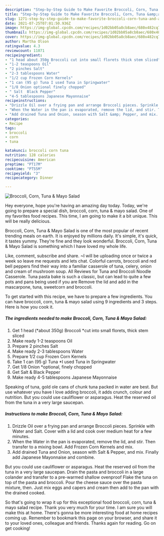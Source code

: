 ```yaml
---
description: "Step-by-Step Guide to Make Favorite Broccoli, Corn, Tuna &amp;amp; Mayo Salad"
title: "Step-by-Step Guide to Make Favorite Broccoli, Corn, Tuna &amp;amp; Mayo Salad"
slug: 1271-step-by-step-guide-to-make-favorite-broccoli-corn-tuna-and-amp-mayo-salad
date: 2021-07-25T07:01:50.936Z
image: https://img-global.cpcdn.com/recipes/1d02bb05a8cb8aec/680x482cq70/broccoli-corn-tuna-mayo-salad-recipe-main-photo.jpg
thumbnail: https://img-global.cpcdn.com/recipes/1d02bb05a8cb8aec/680x482cq70/broccoli-corn-tuna-mayo-salad-recipe-main-photo.jpg
cover: https://img-global.cpcdn.com/recipes/1d02bb05a8cb8aec/680x482cq70/broccoli-corn-tuna-mayo-salad-recipe-main-photo.jpg
author: Martha Olson
ratingvalue: 4.3
reviewcount: 11071
recipeingredient:
- "1 head about 350g Broccoli cut into small florets thick stem sliced"
- "1-2 teaspoons Oil"
- "2 pinches Salt"
- "2-3 tablespoons Water"
- "1/2 cup Frozen Corn Kernels"
- "1 can (95 g) Tuna I used Tuna in Springwater"
- "1/8 Onion optional finely chopped"
- " Salt  Black Pepper"
- "4-5 tablespoons Japanese Mayonnaise"
recipeinstructions:
- "Drizzle Oil over a frying pan and arrange Broccoli pieces. Sprinkle with Water and Salt. Cover with a lid and cook over medium heat for a few minutes."
- "When the Water in the pan is evaporated, remove the lid, and stir. Then transfer to a mixing bowl. Add Frozen Corn Kernels and mix."
- "Add drained Tuna and Onion, season with Salt &amp; Pepper, and mix. Finally add Japanese Mayonnaise and combine."
categories:
- Recipe
tags:
- broccoli
- corn
- tuna

katakunci: broccoli corn tuna 
nutrition: 128 calories
recipecuisine: American
preptime: "PT17M"
cooktime: "PT55M"
recipeyield: "3"
recipecategory: Dinner

---
```



![Broccoli, Corn, Tuna &amp; Mayo Salad](https://img-global.cpcdn.com/recipes/1d02bb05a8cb8aec/680x482cq70/broccoli-corn-tuna-mayo-salad-recipe-main-photo.jpg)

Hey everyone, hope you're having an amazing day today. Today, we're going to prepare a special dish, broccoli, corn, tuna &amp; mayo salad. One of my favorites food recipes. This time, I am going to make it a bit unique. This will be really delicious.

Broccoli, Corn, Tuna &amp; Mayo Salad is one of the most popular of recent trending meals on earth. It is enjoyed by millions daily. It's simple, it's quick, it tastes yummy. They're fine and they look wonderful. Broccoli, Corn, Tuna &amp; Mayo Salad is something which I have loved my whole life.

Like, comment, subscribe and share. ~I will be uploading once or twice a week so leave me requests and lets chat. Colorful carrots, broccoli and red bell peppers find their way into a familiar casserole of tuna, celery, onion and cream of mushroom soup. All Reviews for Tuna and Broccoli Noodle Casserole. Tuna pasta bake is such a classic, but can lead to quite a few pots and pans being used if you are Remove the lid and add in the mascarpone, tuna, sweetcorn and broccoli.


To get started with this recipe, we have to prepare a few ingredients. You can have broccoli, corn, tuna &amp; mayo salad using 9 ingredients and 3 steps. Here is how you cook it.

<!--inarticleads1-->

##### The ingredients needed to make Broccoli, Corn, Tuna &amp; Mayo Salad:

1. Get 1 head (*about 350g) Broccoli *cut into small florets, thick stem sliced
1. Make ready 1-2 teaspoons Oil
1. Prepare 2 pinches Salt
1. Make ready 2-3 tablespoons Water
1. Prepare 1/2 cup Frozen Corn Kernels
1. Take 1 can (95 g) Tuna *I used Tuna in Springwater
1. Get 1/8 Onion *optional, finely chopped
1. Get  Salt &amp; Black Pepper
1. Make ready 4-5 tablespoons Japanese Mayonnaise


Speaking of tuna, gold ole cans of chunk tuna packed in water are best. But use whatever you have I love adding broccoli, it adds crunch, colour and nutrition. But you could use cauliflower or asparagus. Heat the reserved oil from the tuna in a very large saucepan. 

<!--inarticleads2-->

##### Instructions to make Broccoli, Corn, Tuna &amp; Mayo Salad:

1. Drizzle Oil over a frying pan and arrange Broccoli pieces. Sprinkle with Water and Salt. Cover with a lid and cook over medium heat for a few minutes.
1. When the Water in the pan is evaporated, remove the lid, and stir. Then transfer to a mixing bowl. Add Frozen Corn Kernels and mix.
1. Add drained Tuna and Onion, season with Salt &amp; Pepper, and mix. Finally add Japanese Mayonnaise and combine.


But you could use cauliflower or asparagus. Heat the reserved oil from the tuna in a very large saucepan. Drain the pasta and broccoli in a large colander and transfer to a pre-warmed shallow ovenproof Flake the tuna on top of the pasta and broccoli. Pour the cheese sauce over the pasta mixture, then. Just mix eggs and capers and cream then add to the pan with the drained cooked. 

So that's going to wrap it up for this exceptional food broccoli, corn, tuna &amp; mayo salad recipe. Thank you very much for your time. I am sure you will make this at home. There's gonna be more interesting food at home recipes coming up. Remember to bookmark this page on your browser, and share it to your loved ones, colleague and friends. Thanks again for reading. Go on get cooking!
